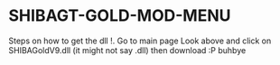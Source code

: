 # SHIBAGT-GOLD-MOD-MENU
Steps on how to get the dll
!. Go to main page
Look above and click on SHIBAGoldV9.dll (it might not say .dll)
then download :P
buhbye
